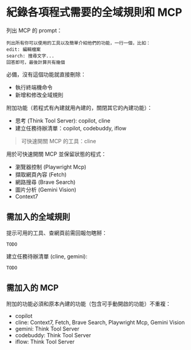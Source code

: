 # 紀錄各項程式需要的全域規則和 MCP
列出 MCP 的 prompt：
```
列出所有你可以使用的工具以及簡單介紹他們的功能，一行一個，比如：
edit: 編輯檔案
search: 搜尋文字...
回答即可，最後計算共有幾個
```

必備，沒有這個功能就直接刪除：
- 執行終端機命令
- 新增和修改全域規則

附加功能（若程式有內建就用內建的，關閉其它的內建功能）：
- 思考 (Think Tool Server): copilot, cline
- 建立任務待辦清單：copilot, codebuddy, iflow

> 可快速開關 MCP 的工具：cline

用於可快速開關 MCP 並保留狀態的程式：
- 瀏覽器控制 (Playwright Mcp)
- 擷取網頁內容 (Fetch)
- 網路搜尋 (Brave Search)
- 圖片分析 (Gemini Vision)
- Context7

## 需加入的全域規則
提示可用的工具、查網頁前需回報勿瞎掰：
```
TODO
```
建立任務待辦清單 (cline, gemini):
```
TODO
```

## 需加入的 MCP
附加的功能必須和原本內建的功能（包含可手動開啟的功能）不重複：
- copilot
- cline: Context7, Fetch, Brave Search, Playwright Mcp, Gemini Vision
- gemini: Think Tool Server
- codebuddy: Think Tool Server
- iflow: Think Tool Server
